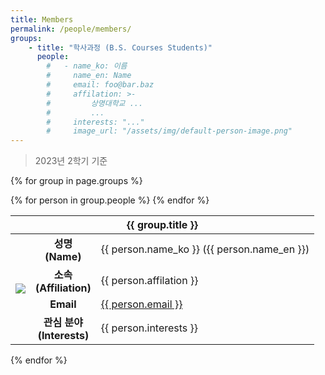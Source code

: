 ```yaml
---
title: Members
permalink: /people/members/
groups:
    - title: "학사과정 (B.S. Courses Students)"
      people:
        #   - name_ko: 이름
        #     name_en: Name
        #     email: foo@bar.baz
        #     affilation: >-
        #         상명대학교 ...
        #         ...
        #     interests: "..."
        #     image_url: "/assets/img/default-person-image.png"
---
```


> 2023년 2학기 기준

{% for group in page.groups %}
<table>
    <thead>
        <tr>
            <th colspan="3">{{ group.title }}</th>
        </tr>
    </thead>
    <tbody>
        {% for person in group.people %}
        <tr>
            <td rowspan="4"><img src="{{ person.image_url }}"/></td>
            <td style="text-align: center; font-weight: bold;">성명<br>(Name)</td>
            <td>{{ person.name_ko }} ({{ person.name_en }})</td>
        </tr>
        <tr>
            <td style="text-align: center; font-weight: bold;">소속<br>(Affiliation)</td>
            <td>{{ person.affilation }}</td>
        </tr>
        <tr>
            <td style="text-align: center; font-weight: bold;">Email</td>
            <td>
                <a href="mailto:{{ person.email }}">{{ person.email }}</a>
            </td>
        </tr>
        <tr>
            <td style="text-align: center; font-weight: bold;">관심 분야<br>(Interests)</td>
            <td>{{ person.interests }}</td>
        </tr>
        {% endfor %}
    </tbody>
</table>
{% endfor %}
